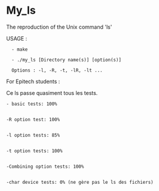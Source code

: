 # My_ls
The reproduction of the Unix command 'ls'

USAGE :

      - make
      
      - ./my_ls [Directory name(s)] [option(s)]
      
      Options : -l, -R, -t, -lR, -lt ...
    

For Epitech students :


Ce ls passe quasiment tous les tests. 


    - basic tests: 100%


    -R option test: 100%


    -l option tests: 85%


    -t option tests: 100%


    -Combining option tests: 100%


    -char device tests: 0% (ne gère pas le ls des fichiers)
